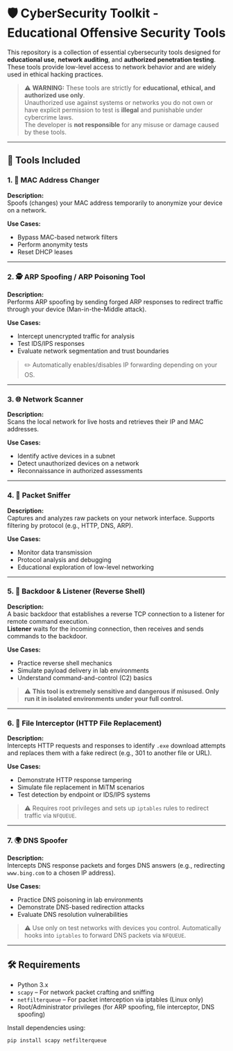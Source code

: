 # 🛡️ CyberSecurity Toolkit - Educational Offensive Security Tools

This repository is a collection of essential cybersecurity tools designed for **educational use**, **network auditing**, and **authorized penetration testing**. These tools provide low-level access to network behavior and are widely used in ethical hacking practices.

> ⚠️ **WARNING:** These tools are strictly for **educational, ethical, and authorized use only**.  
> Unauthorized use against systems or networks you do not own or have explicit permission to test is **illegal** and punishable under cybercrime laws.  
> The developer is **not responsible** for any misuse or damage caused by these tools.

---

## 🚀 Tools Included

### 1. 🔄 MAC Address Changer

**Description:**  
Spoofs (changes) your MAC address temporarily to anonymize your device on a network.

**Use Cases:**
- Bypass MAC-based network filters  
- Perform anonymity tests  
- Reset DHCP leases

---

### 2. 🕵️ ARP Spoofing / ARP Poisoning Tool

**Description:**  
Performs ARP spoofing by sending forged ARP responses to redirect traffic through your device (Man-in-the-Middle attack).

**Use Cases:**
- Intercept unencrypted traffic for analysis  
- Test IDS/IPS responses  
- Evaluate network segmentation and trust boundaries

> ✏️ Automatically enables/disables IP forwarding depending on your OS.

---

### 3. 🌐 Network Scanner

**Description:**  
Scans the local network for live hosts and retrieves their IP and MAC addresses.

**Use Cases:**
- Identify active devices in a subnet  
- Detect unauthorized devices on a network  
- Reconnaissance in authorized assessments

---

### 4. 📡 Packet Sniffer

**Description:**  
Captures and analyzes raw packets on your network interface. Supports filtering by protocol (e.g., HTTP, DNS, ARP).

**Use Cases:**
- Monitor data transmission  
- Protocol analysis and debugging  
- Educational exploration of low-level networking

---

### 5. 🔐 Backdoor & Listener (Reverse Shell)

**Description:**  
A basic backdoor that establishes a reverse TCP connection to a listener for remote command execution.  
**Listener** waits for the incoming connection, then receives and sends commands to the backdoor.

**Use Cases:**
- Practice reverse shell mechanics  
- Simulate payload delivery in lab environments  
- Understand command-and-control (C2) basics

> ⚠️ **This tool is extremely sensitive and dangerous if misused. Only run it in isolated environments under your full control.**

---

### 6. 🧪 File Interceptor (HTTP File Replacement)

**Description:**  
Intercepts HTTP requests and responses to identify `.exe` download attempts and replaces them with a fake redirect (e.g., 301 to another file or URL).

**Use Cases:**
- Demonstrate HTTP response tampering  
- Simulate file replacement in MiTM scenarios  
- Test detection by endpoint or IDS/IPS systems

> ⚠️ Requires root privileges and sets up `iptables` rules to redirect traffic via `NFQUEUE`.

---

### 7. 🌍 DNS Spoofer

**Description:**  
Intercepts DNS response packets and forges DNS answers (e.g., redirecting `www.bing.com` to a chosen IP address).

**Use Cases:**
- Practice DNS poisoning in lab environments  
- Demonstrate DNS-based redirection attacks  
- Evaluate DNS resolution vulnerabilities

> ⚠️ Use only on test networks with devices you control. Automatically hooks into `iptables` to forward DNS packets via `NFQUEUE`.

---

## 🛠️ Requirements

- Python 3.x
- `scapy` – For network packet crafting and sniffing
- `netfilterqueue` – For packet interception via iptables (Linux only)
- Root/Administrator privileges (for ARP spoofing, file interceptor, DNS spoofing)

Install dependencies using:

```bash
pip install scapy netfilterqueue
